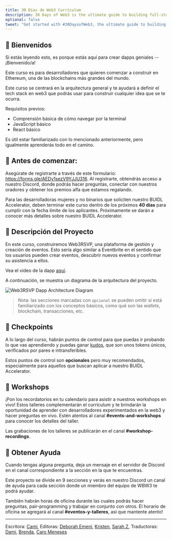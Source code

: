 ```yaml
---
title: 30 Días de Web3 Currículum
description: 30 Days of Web3 is the ultimate guide to building full-stack dapps on Ethereum. Get started with our free online curriculum here.
optional: false
tweet: "Get started with #30DaysofWeb3, the ultimate guide to building full-stack dapps with @womenbuildweb3 🚀"
---
```


## 👋 Bienvenidos

Si estás leyendo esto, es porque estás aquí para crear dapps geniales -- ¡Bienvenido/a!

Este curso es para desarrolladores que quieren comenzar a construir en Ethereum, una de las blockchains más grandes del mundo.

Este curso se centrará en la arquitectura general y te ayudará a definir el tech stack en web3 que podrás usar para construir cualquier idea que se te ocurra.

Requisitos previos:

- Comprensión básica de cómo navegar por la terminal
- JavaScript básico
- React básico

Es útil estar familiarizado con lo mencionado anteriormente, pero igualmente aprenderás todo en el camino.

## 🚀 Antes de comenzar:

Asegúrate de registrarte a través de este formulario: https://forms.gle/AEDy1sezV9YJJU316. Al registrarte, obtendrás acceso a nuestro Discord, donde podrás hacer preguntas, conectar con nuestros oradores y obtener los premios alfa que estamos regalando.

Para las desarrolladoras mujeres y no binarios que soliciten nuestro BUIDL Accelerator, deben terminar este curso dentro de los próximos **40 días** para cumplir con la fecha límite de los aplicantes. Próximamente se darán a conocer más detalles sobre nuestro BUIDL Accelerator.

## 👀 Descripción del Proyecto

En este curso, construiremos Web3RSVP, una plataforma de gestión y creación de eventos. Esto sería algo similar a Eventbrite en el sentido que los usuarios pueden crear eventos, descubrir nuevos eventos y confirmar su asistencia a ellos.

Vea el video de la dapp [aquí](https://www.loom.com/share/c3fb24a579644feaa7510e98be37181a).

A continuación, se muestra un diagrama de la arquitectura del proyecto.

![Web3RSVP Dapp Architecture Diagram](https://i.imgur.com/2TPbE9J.jpg)

> Nota: las secciones marcadas con `opcional` se pueden omitir si está familiarizado con los conceptos básicos, como qué son las _wallets_, blockchain, transacciones, etc.

## 🏁 Checkpoints

A lo largo del curso, habrán puntos de control para que puedas ir probando lo que vas aprendiendo y puedas ganar [kudos](https://mintkudos.xyz/), que son unos tokens únicos, verificados por pares e intransferibles.

Estos puntos de control son **opcionales** pero muy recomendados, especialmente para aquellos que buscan aplicar a nuestro BUIDL Accelerator.

## 📆 Workshops

¡Pon los recordatorios en tu calendario para asistir a nuestros workshops en vivo! Estos talleres complementarán el currículum y te brindarán la oportunidad de aprender con  desarrolladores experimentados en la web3 y hacer preguntas en vivo. Estén atentos al canal **#events-and-workshops** para conocer los detalles del taller.

Las grabaciones de los talleres se publicarán en el canal **#workshop-recordings**.

## 🤚 Obtener Ayuda

Cuando tengas alguna pregunta, deja un mensaje en el servidor de Discord en el canal correspondiente a la sección en la que te encuentras.

Este proyecto se divide en 9 secciones y verás en nuestro Discord un canal de ayuda para cada sección donde un miembro del equipo de WBW3 te podrá ayudar.

También habrán horas de oficina durante las cuales podrás hacer preguntas, pair-programming y trabajar en conjunto con otros. El horario de oficina se agregará al canal **#eventos-y-talleres**, así que mantente atento!

---

Escritora: [Cami](https://twitter.com/camiinthisthang),
Editoras: [Deborah Emeni](https://twitter.com/_emeni_deborah), [Kristen](https://twitter.com/CuddleofDeath), [Sarah Z](https://twitter.com/haegeez),
Traductoras: [Dami](https://twitter.com/dakitidami), [Brenda](https://twitter.com/engineerbrenda), [Caro Meneses](https://twitter.com/carmedinat)
